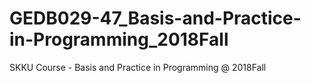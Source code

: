# GEDB029-47_Basis-and-Practice-in-Programming_2018Fall
SKKU Course - Basis and Practice in Programming @ 2018Fall
